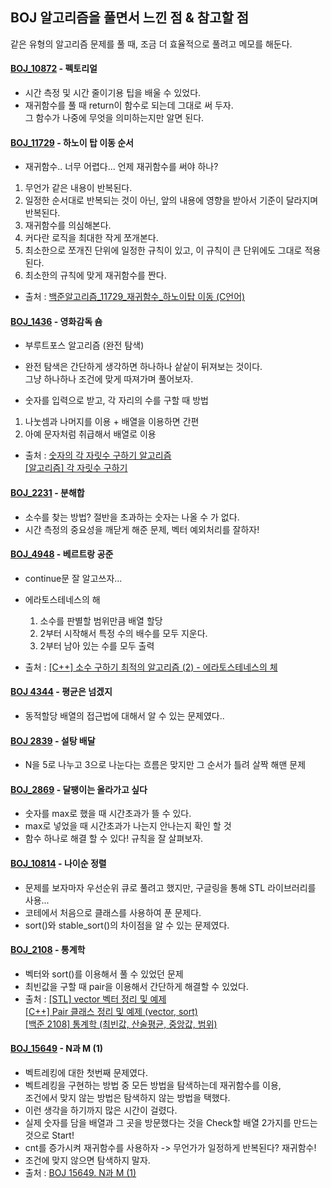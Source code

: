 ## BOJ 알고리즘을 풀면서 느낀 점 & 참고할 점
같은 유형의 알고리즘 문제를 풀 때, 조금 더 효율적으로 풀려고 메모를 해둔다.  
#### [BOJ_10872](https://www.acmicpc.net/problem/10872) - 펙토리얼  
- 시간 측정 및 시간 줄이기용 팁을 배울 수 있었다.  
- 재귀함수를 풀 때 return이 함수로 되는데 그대로 써 두자.  
  그 함수가 나중에 무엇을 의미하는지만 알면 된다.  
  
#### [BOJ_11729](https://www.acmicpc.net/problem/11729) - 하노이 탑 이동 순서
- 재귀함수.. 너무 어렵다... 언제 재귀함수를 써야 하나?
1. 무언가 같은 내용이 반복된다.
2. 일정한 순서대로 반복되는 것이 아닌, 앞의 내용에 영향을 받아서 기준이 달라지며 반복된다.
3. 재귀함수를 의심해본다.
4. 커다란 로직을 최대한 작게 쪼개본다.
5. 최소한으로 쪼개진 단위에 일정한 규칙이 있고, 이 규칙이 큰 단위에도 그대로 적용된다.
6. 최소한의 규칙에 맞게 재귀함수를 짠다.

- 출처 : [백준알고리즘_11729_재귀함수_하노이탑 이동 (C언어)](https://codevang.tistory.com/73)  

#### [BOJ_1436](https://www.acmicpc.net/problem/1436) - 영화감독 숌
- 부루트포스 알고리즘 (완전 탐색)  
- 완전 탐색은 간단하게 생각하면 하나하나 샅샅이 뒤져보는 것이다.  
  그냥 하나하나 조건에 맞게 따져가며 풀어보자.  
  
- 숫자를 입력으로 받고, 각 자리의 수를 구할 때 방법  
1. 나눗셈과 나머지를 이용 + 배열을 이용하면 간편
2. 아예 문자처럼 취급해서 배열로 이용

- 출처 : [숫자의 각 자릿수 구하기 알고리즘](https://www.crocus.co.kr/399)  
          [[알고리즘] 각 자릿수 구하기](https://travelbeeee.tistory.com/4)  

#### [BOJ_2231](https://www.acmicpc.net/problem/2231) - 분해합  
- 소수를 찾는 방법? 절반을 초과하는 숫자는 나올 수 가 없다.  
- 시간 측정의 중요성을 깨닫게 해준 문제, 벡터 예외처리를 잘하자!

#### [BOJ_4948](https://www.acmicpc.net/problem/4948) - 베르트랑 공준
- continue문 잘 알고쓰자...  
- 에라토스테네스의 해
  1. 소수를 판별할 범위만큼 배열 할당
  2. 2부터 시작해서 특정 수의 배수를 모두 지운다.
  3. 2부터 남아 있는 수를 모두 출력
  
- 출처 : [[C++] 소수 구하기 최적의 알고리즘 (2) - 에라토스테네스의 체](https://marobiana.tistory.com/91)  

#### [BOJ 4344](https://www.acmicpc.net/problem/4344) - 평균은 넘겠지  
- 동적할당 배열의 접근법에 대해서 알 수 있는 문제였다..  

#### [BOJ 2839](https://www.acmicpc.net/problem/2839) - 설탕 배달  
- N을 5로 나누고 3으로 나눈다는 흐름은 맞지만 그 순서가 틀려 살짝 해맨 문제  

#### [BOJ_2869](https://www.acmicpc.net/problem/2869) - 달팽이는 올라가고 싶다  
- 숫자를 max로 했을 때 시간초과가 뜰 수 있다.  
- max로 넣었을 때 시간초과가 나는지 안나는지 확인 할 것  
- 함수 하나로 해결 할 수 있다! 규칙을 잘 살펴보자.

#### [BOJ_10814](https://www.acmicpc.net/problem/10814) - 나이순 정렬
- 문제를 보자마자 우선순위 큐로 풀려고 했지만, 구글링을 통해 STL 라이브러리를 사용...  
- 코테에서 처음으로 클래스를 사용하여 푼 문제다.  
- sort()와 stable_sort()의 차이점을 알 수 있는 문제였다.

#### [BOJ_2108](https://www.acmicpc.net/problem/2108) - 통계학
- 벡터와 sort()를 이용해서 풀 수 있었던 문제  
- 최빈값을 구할 때 pair을 이용해서 간단하게 해결할 수 있었다.  
- 출처 : [[STL] vector 벡터 정리 및 예제](https://hyeonstorage.tistory.com/324)  
         [[C++] Pair 클래스 정리 및 예제 (vector, sort)](https://blockdmask.tistory.com/64)  
         [[백준 2108] 통계학 (최빈값, 산술평균, 중앙값, 범위)](https://blockdmask.tistory.com/113)

#### [BOJ_15649](https://www.acmicpc.net/problem/15649) - N과 M (1)  
- 벡트레킹에 대한 첫번째 문제였다.  
- 벡트레킹을 구현하는 방법 중 모든 방법을 탐색하는데 재귀함수를 이용,  
  조건에서 맞지 않는 방법은 탐색하지 않는 방법을 택했다.  
- 이런 생각을 하기까지 많은 시간이 걸렸다.  
- 실제 숫자를 담을 배열과 그 곳을 방문했다는 것을 Check할 배열 2가지를 만드는 것으로 Start!  
- cnt를 증가시켜 재귀함수를 사용하자 -> 무언가가 일정하게 반복된다? 재귀함수!  
- 조건에 맞지 않으면 탐색하지 말자.  
- 출처 : [BOJ 15649. N과 M (1)](https://velog.io/@polynomeer/BOJ-1564957.-N%EA%B3%BC-M-18)  







